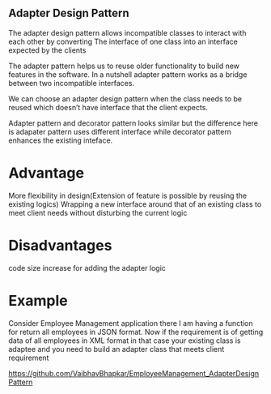 ## Adapter Design Pattern ##

The adapter design pattern allows incompatible classes to interact with each other by converting The interface of one class into an interface expected by the clients

The adapter pattern helps us to reuse older functionality to build new features in the software. In a nutshell adapter pattern works as a bridge between two incompatible interfaces.

We can choose an adapter design pattern when the class needs to be reused which doesn’t have interface that the client expects.

Adapter pattern and decorator pattern looks similar but the difference here is adapater pattern uses different interface while decorator pattern enhances the existing inteface.

# Advantage 

More flexibility in design(Extension of feature is possible by reusing the existing logics)
Wrapping a new interface around that of an existing class to meet client needs without disturbing the current logic

# Disadvantages 

code size increase for adding the adapter logic

# Example 

Consider Employee Management application there I am having a function for return all employees in JSON format.
Now if the requirement is of getting data of all employees in XML format in that case your existing class is adaptee and you need to build an adapter class that meets client requirement

https://github.com/VaibhavBhapkar/EmployeeManagement_AdapterDesignPattern
